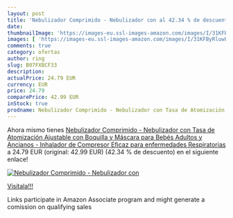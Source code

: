```yaml
---
layout: post
title: 'Nebulizador Comprimido - Nebulizador con al 42.34 % de descuento'
date: 
thumbnailImage: 'https://images-eu.ssl-images-amazon.com/images/I/31KFByRluwL._SL200_.jpg'
images: [ 'https://images-eu.ssl-images-amazon.com/images/I/31KFByRluwL._SL200_.jpg' ]
comments: true
category: ofertas
author: ring
slug: B07FXBCF33
description:
actualPrice: 24.79 EUR
currency: EUR
price: 24.79
comparePrice: 42.99 EUR
inStock: true
prodname: Nebulizador Comprimido - Nebulizador con Tasa de Atomización Ajustable con Boquilla y Máscara para Bebés  Adultos y Ancianos - Inhalador de Compresor Eficaz para enfermedades Respiratorias
---
```


Ahora mismo tienes [Nebulizador Comprimido - Nebulizador con Tasa de Atomización Ajustable con Boquilla y Máscara para Bebés  Adultos y Ancianos - Inhalador de Compresor Eficaz para enfermedades Respiratorias](https://www.amazon.es/dp/B07FXBCF33/?tag=tolees-21) a 24.79 EUR (original: 42.99 EUR) (42.34 %  de descuento) en el siguiente enlace!

[![Nebulizador Comprimido - Nebulizador con](https://images-eu.ssl-images-amazon.com/images/I/31KFByRluwL._SL200_.jpg)](https://www.amazon.es/dp/B07FXBCF33/?tag=tolees-21)

[Visítala!!!](https://www.amazon.es/dp/B07FXBCF33/?tag=tolees-21)

Links participate in Amazon Associate program and might generate a comission on qualifying sales
